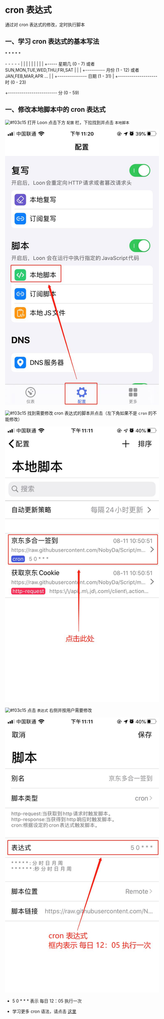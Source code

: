 # cron 表达式

通过对 cron 表达式的修改，定时执行脚本

## 一、学习 cron 表达式的基本写法

\*    \*    \*    \*    \*

\-    \-    \-    \-    \-
|    |    |    |    |
|    |    |    |    +----- 星期几 (0 - 7) 或者 SUN,MON,TUE,WED,THU,FRI,SAT
|    |    |    +---------- 月份 (1 - 12) 或者 JAN,FEB,MAR,APR ...
|    |    +--------------- 日期 (1 - 31)
|    +-------------------- 时 (0 - 23)

+------------------------- 分 (0 - 59)

## 一、修改本地脚本中的 cron 表达式

![#f03c15](https://placehold.it/15/f03c15/000000?text=+) 打开 Loon 点击下方 `配置` 栏，下拉找到并点击 `本地脚本`

![image](https://raw.githubusercontent.com/chiupam/tutorial-image/master/Loon/Local_Script.jpg)

![#f03c15](https://placehold.it/15/f03c15/000000?text=+) 找到需要修改 cron 表达式的脚本并点击（左下角如果不是 `cron` 的不能修改）

![image](https://raw.githubusercontent.com/chiupam/tutorial-image/master/Loon/JD_DailyBonus_local_4.jpg)

![#f03c15](https://placehold.it/15/f03c15/000000?text=+) 点击 `表达式` 右侧并按用户需要修改

![image](https://raw.githubusercontent.com/chiupam/tutorial-image/master/Loon/JD_DailyBonus_local_5.jpg)

- 5 0 * * * 表示 每日 12：05 执行一次

- 学习更多 cron 语法，请点击 [这里](https://tool.lu/crontab/)
